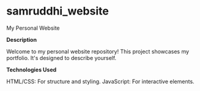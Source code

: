 # samruddhi_website
 My Personal Website
 
**Description**

Welcome to my personal website repository! This project showcases my portfolio. It's designed to describe yourself.

**Technologies Used**

HTML/CSS: For structure and styling.
JavaScript: For interactive elements.
